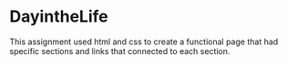 # DayintheLife

This assignment used html and css to create a functional page that had specific sections and links that connected to each section.
